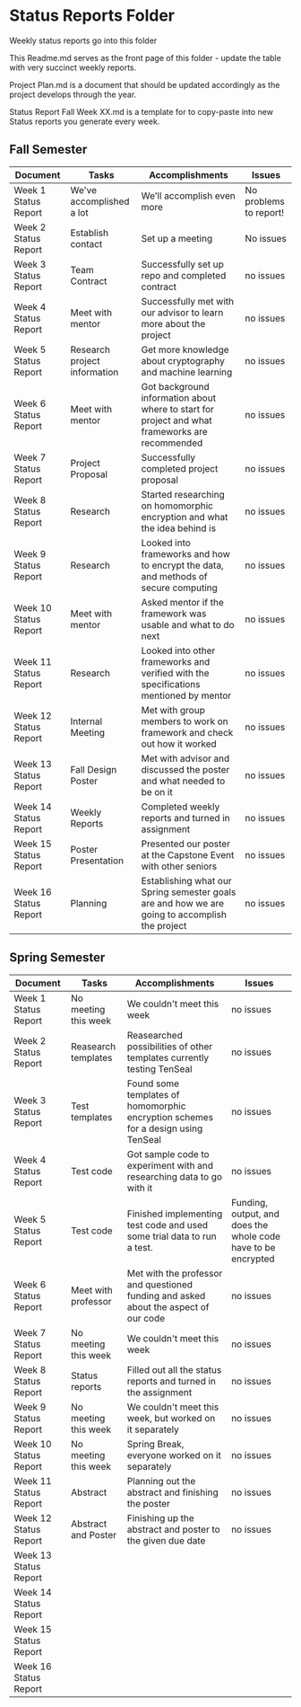 # Status Reports Folder
Weekly status reports go into this folder

This Readme.md serves as the front page of this folder - update the table with very succinct weekly reports.

Project Plan.md is a document that should be updated accordingly as the project develops through the year.

Status Report Fall Week XX.md is a template for to copy-paste into new Status reports you generate every week.

## Fall Semester

| Document | Tasks | Accomplishments | Issues |
|---|---|---|---|
| Week 1 Status Report | We've accomplished a lot | We'll accomplish even more | No problems to report! |
| Week 2 Status Report | Establish contact| Set up a meeting | No issues|
| Week 3 Status Report | Team Contract| Successfully set up repo and completed contract| no issues|
| Week 4 Status Report |Meet with mentor | Successfully met with our advisor to learn more about the project| no issues |
| Week 5 Status Report |Research project information | Get more knowledge about cryptography and machine learning |no issues |
| Week 6 Status Report |Meet with mentor | Got background information about where to start for project and what frameworks are recommended|no issues |
| Week 7 Status Report |Project Proposal | Successfully completed project proposal| no issues |
| Week 8 Status Report |Research |Started researching on homomorphic encryption and what the idea behind is |no issues |
| Week 9 Status Report |Research |Looked into frameworks and how to encrypt the data, and methods of secure computing  |no issues |
| Week 10 Status Report |Meet with mentor |Asked mentor if the framework was usable and what to do next |no issues |
| Week 11 Status Report |Research |Looked into other frameworks and verified with the specifications mentioned by mentor  |no issues |
| Week 12 Status Report |Internal Meeting |Met with group members to work on framework and check out how it worked|no issues |
| Week 13 Status Report |Fall Design Poster |Met with advisor and discussed the poster and what needed to be on it |no issues |
| Week 14 Status Report |Weekly Reports | Completed weekly reports and turned in assignment |no issues|
| Week 15 Status Report |Poster Presentation  |Presented our poster at the Capstone Event with other seniors |no issues |
| Week 16 Status Report |Planning |Establishing what our Spring semester goals are and how we are going to accomplish the project |no issues |

## Spring Semester

| Document | Tasks | Accomplishments| Issues |
|---|---|---|---|
| Week 1 Status Report | No meeting this week | We couldn't meet this week | no issues |
| Week 2 Status Report | Reasearch templates | Reasearched possibilities of other templates currently testing TenSeal | no issues |
| Week 3 Status Report | Test templates | Found some templates of homomorphic encryption schemes for a design using TenSeal | no issues |
| Week 4 Status Report | Test code | Got sample code to experiment with and researching data to go with it | no issues |
| Week 5 Status Report | Test code | Finished implementing test code and used some trial data to run a test. | Funding, output, and does the whole code have to be encrypted |
| Week 6 Status Report | Meet with professor | Met with the professor and questioned funding and asked about the aspect of our code | no issues |
| Week 7 Status Report | No meeting this week | We couldn't meet this week | no issues |
| Week 8 Status Report | Status reports | Filled out all the status reports and turned in the assignment| no issues |
| Week 9 Status Report | No meeting this week | We couldn't meet this week, but worked on it separately | no issues |
| Week 10 Status Report | No meeting this week | Spring Break, everyone worked on it separately | no issues |
| Week 11 Status Report | Abstract | Planning out the abstract and finishing the poster | no issues |
| Week 12 Status Report | Abstract and Poster | Finishing up the abstract and poster to the given due date | no issues |
| Week 13 Status Report | | | |
| Week 14 Status Report | | | |
| Week 15 Status Report | | | |
| Week 16 Status Report | | | |
